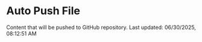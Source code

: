 # Auto Push File

Content that will be pushed to GitHub repository.
Last updated: 06/30/2025, 08:12:51 AM